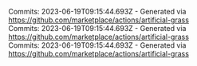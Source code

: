 Commits: 2023-06-19T09:15:44.693Z - Generated via https://github.com/marketplace/actions/artificial-grass
<br>
Commits: 2023-06-19T09:15:44.693Z - Generated via https://github.com/marketplace/actions/artificial-grass
<br>
Commits: 2023-06-19T09:15:44.693Z - Generated via https://github.com/marketplace/actions/artificial-grass
<br>
